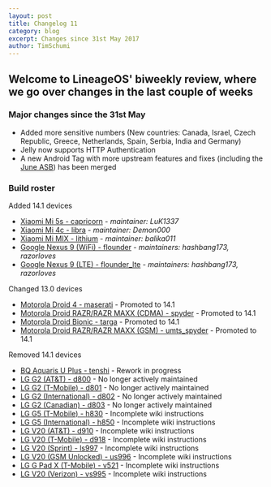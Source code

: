 ```yaml
---
layout: post
title: Changelog 11
category: blog
excerpt: Changes since 31st May 2017
author: TimSchumi
---
```


## Welcome to LineageOS' biweekly review, where we go over changes in the last couple of weeks

### Major changes since the 31st May

* Added more sensitive numbers (New countries: Canada, Israel, Czech Republic, Greece, Netherlands, Spain, Serbia, India and Germany)
* Jelly now supports HTTP Authentication
* A new Android Tag with more upstream features and fixes (including the [June ASB](https://source.android.com/security/bulletin/2017-06-01)) has been merged

### Build roster

Added 14.1 devices

* [Xiaomi Mi 5s - capricorn](https://wiki.lineageos.org/devices/capricorn) - _maintainer: LuK1337_
* [Xiaomi Mi 4c - libra](https://wiki.lineageos.org/devices/libra) - _maintainer: Demon000_
* [Xiaomi Mi MIX - lithium](https://wiki.lineageos.org/devices/lithium) - _maintainer: balika011_
* [Google Nexus 9 (WiFi) - flounder](https://wiki.lineageos.org/devices/flounder) - _maintainers: hashbang173, razorloves_
* [Google Nexus 9 (LTE) - flounder_lte](https://wiki.lineageos.org/devices/flounder_lte) - _maintainers: hashbang173, razorloves_

Changed 13.0 devices
* [Motorola Droid 4 - maserati](https://wiki.lineageos.org/devices/maserati) - Promoted to 14.1
* [Motorola Droid RAZR/RAZR MAXX (CDMA) - spyder](https://wiki.lineageos.org/devices/spyder) - Promoted to 14.1
* [Motorola Droid Bionic - targa](https://wiki.lineageos.org/devices/targa) - Promoted to 14.1
* [Motorola Droid RAZR/RAZR MAXX (GSM) - umts_spyder](https://wiki.lineageos.org/devices/umts_spyder) - Promoted to 14.1

Removed 14.1 devices

* [BQ Aquaris U Plus - tenshi](https://wiki.lineageos.org/devices/tenshi) - Rework in progress
* [LG G2 (AT&T) - d800](https://wiki.lineageos.org/devices/d800) - No longer actively maintained
* [LG G2 (T-Mobile) - d801](https://wiki.lineageos.org/devices/d801) - No longer actively maintained
* [LG G2 (International) - d802](https://wiki.lineageos.org/devices/d802) - No longer actively maintained
* [LG G2 (Canadian) - d803](https://wiki.lineageos.org/devices/d803) - No longer actively maintained
* [LG G5 (T-Mobile) - h830](https://wiki.lineageos.org/devices/h830) - Incomplete wiki instructions
* [LG G5 (International) - h850](https://wiki.lineageos.org/devices/h850) - Incomplete wiki instructions
* [LG V20 (AT&T) - d910](https://wiki.lineageos.org/devices/d910) - Incomplete wiki instructions
* [LG V20 (T-Mobile) - d918](https://wiki.lineageos.org/devices/d918) - Incomplete wiki instructions
* [LG V20 (Sprint) - ls997](https://wiki.lineageos.org/devices/ls997) - Incomplete wiki instructions
* [LG V20 (GSM Unlocked) - us996](https://wiki.lineageos.org/devices/us996) - Incomplete wiki instructions
* [LG G Pad X (T-Mobile) - v521](https://wiki.lineageos.org/devices/v521) - Incomplete wiki instructions
* [LG V20 (Verizon) - vs995](https://wiki.lineageos.org/devices/vs995) - Incomplete wiki instructions
